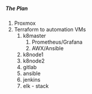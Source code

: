 ##### The Plan

1. Proxmox 
2. Terraform to automation VMs
   1. k8master
      1. Prometheus/Grafana
      2. AWX/Ansible
   2. k8node1
   3. k8node2
   4. gitlab
   5. ansible
   6. jenkins
   7. elk - stack